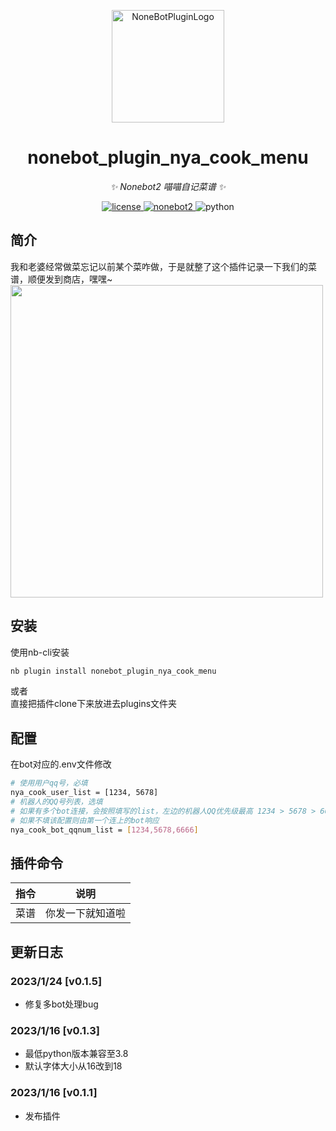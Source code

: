 <p align="center">
  <a href="https://v2.nonebot.dev/store">
  <img src="https://user-images.githubusercontent.com/44545625/209862575-acdc9feb-3c76-471d-ad89-cc78927e5875.png" width="180" height="180" alt="NoneBotPluginLogo"></a>
</p>

<div align="center">

# nonebot_plugin_nya_cook_menu

_✨ Nonebot2 喵喵自记菜谱 ✨_

</div>
<p align="center">
  <a href="https://opensource.org/licenses/MIT">
    <img src="https://img.shields.io/badge/License-MIT-yellow.svg" alt="license">
  </a>
  <a href="https://v2.nonebot.dev/">
    <img src="https://img.shields.io/static/v1?label=nonebot&message=v2rc1%2B&color=green" alt="nonebot2">
  </a>
  <img src="https://img.shields.io/static/v1?label=python+&message=3.8%2B&color=blue" alt="python">
</p>

## 简介
我和老婆经常做菜忘记以前某个菜咋做，于是就整了这个插件记录一下我们的菜谱，顺便发到商店，嘿嘿~  
<img width="500" src="https://raw.githubusercontent.com/nikissXI/nonebot_plugins/main/nonebot_plugin_nya_cook_menu/readme_img/caipu.jpg"/>

## 安装

使用nb-cli安装
```bash
nb plugin install nonebot_plugin_nya_cook_menu
```

或者  
直接把插件clone下来放进去plugins文件夹

## 配置
在bot对应的.env文件修改

```bash
# 使用用户qq号，必填
nya_cook_user_list = [1234, 5678]
# 机器人的QQ号列表，选填
# 如果有多个bot连接，会按照填写的list，左边的机器人QQ优先级最高 1234 > 5678 > 6666，会自动切换
# 如果不填该配置则由第一个连上的bot响应
nya_cook_bot_qqnum_list = [1234,5678,6666]
```

## 插件命令  
| 指令 | 说明 |
|:-----:|:----:|
| 菜谱 | 你发一下就知道啦 |

## 更新日志
### 2023/1/24 \[v0.1.5]

* 修复多bot处理bug

### 2023/1/16 \[v0.1.3]

* 最低python版本兼容至3.8
* 默认字体大小从16改到18

### 2023/1/16 \[v0.1.1]

* 发布插件